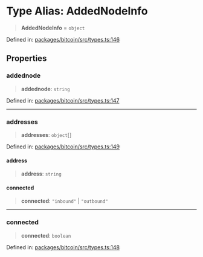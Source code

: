 # Type Alias: AddedNodeInfo

> **AddedNodeInfo** = `object`

Defined in: [packages/bitcoin/src/types.ts:146](https://github.com/dcdpr/did-btcr2-js/blob/c82bc5c69016e1146a0c52c6e6b21621f5abd6d4/packages/bitcoin/src/types.ts#L146)

## Properties

### addednode

> **addednode**: `string`

Defined in: [packages/bitcoin/src/types.ts:147](https://github.com/dcdpr/did-btcr2-js/blob/c82bc5c69016e1146a0c52c6e6b21621f5abd6d4/packages/bitcoin/src/types.ts#L147)

***

### addresses

> **addresses**: `object`[]

Defined in: [packages/bitcoin/src/types.ts:149](https://github.com/dcdpr/did-btcr2-js/blob/c82bc5c69016e1146a0c52c6e6b21621f5abd6d4/packages/bitcoin/src/types.ts#L149)

#### address

> **address**: `string`

#### connected

> **connected**: `"inbound"` \| `"outbound"`

***

### connected

> **connected**: `boolean`

Defined in: [packages/bitcoin/src/types.ts:148](https://github.com/dcdpr/did-btcr2-js/blob/c82bc5c69016e1146a0c52c6e6b21621f5abd6d4/packages/bitcoin/src/types.ts#L148)
